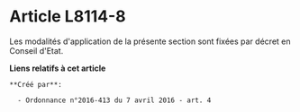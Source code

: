 # Article L8114-8

Les modalités d'application de la présente section sont fixées par décret en Conseil d'Etat.

**Liens relatifs à cet article**

	**Créé par**:

	  - Ordonnance n°2016-413 du 7 avril 2016 - art. 4
